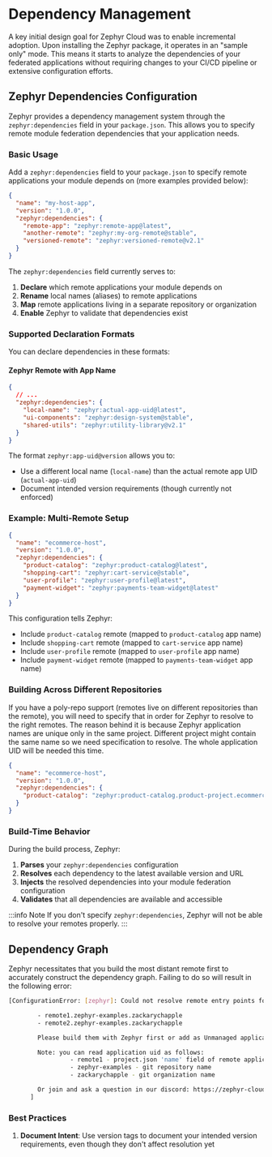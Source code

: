 # Dependency Management

A key initial design goal for Zephyr Cloud was to enable incremental adoption. Upon installing the Zephyr package, it operates in an "sample only" mode. This means it starts to analyze the dependencies of your federated applications without requiring changes to your CI/CD pipeline or extensive configuration efforts.

## Zephyr Dependencies Configuration

Zephyr provides a dependency management system through the `zephyr:dependencies` field in your `package.json`. This allows you to specify remote module federation dependencies that your application needs.

### Basic Usage

Add a `zephyr:dependencies` field to your `package.json` to specify remote applications your module depends on (more examples provided below):

```json title="package.json"
{
  "name": "my-host-app",
  "version": "1.0.0",
  "zephyr:dependencies": {
    "remote-app": "zephyr:remote-app@latest",
    "another-remote": "zephyr:my-org-remote@stable",
    "versioned-remote": "zephyr:versioned-remote@v2.1"
  }
}
```

The `zephyr:dependencies` field currently serves to:

1. **Declare** which remote applications your module depends on
2. **Rename** local names (aliases) to remote applications
3. **Map** remote applications living in a separate repository or organization
4. **Enable** Zephyr to validate that dependencies exist

### Supported Declaration Formats

You can declare dependencies in these formats:

#### Zephyr Remote with App Name

```json title="package.json"
{
  // ...
  "zephyr:dependencies": {
    "local-name": "zephyr:actual-app-uid@latest",
    "ui-components": "zephyr:design-system@stable",
    "shared-utils": "zephyr:utility-library@v2.1"
  }
}
```

The format `zephyr:app-uid@version` allows you to:

- Use a different local name (`local-name`) than the actual remote app UID (`actual-app-uid`)
- Document intended version requirements (though currently not enforced)

### Example: Multi-Remote Setup

```json title="package.json"
{
  "name": "ecommerce-host",
  "version": "1.0.0",
  "zephyr:dependencies": {
    "product-catalog": "zephyr:product-catalog@latest",
    "shopping-cart": "zephyr:cart-service@stable",
    "user-profile": "zephyr:user-profile@latest",
    "payment-widget": "zephyr:payments-team-widget@latest"
  }
}
```

This configuration tells Zephyr:

- Include `product-catalog` remote (mapped to `product-catalog` app name)
- Include `shopping-cart` remote (mapped to `cart-service` app name)
- Include `user-profile` remote (mapped to `user-profile` app name)
- Include `payment-widget` remote (mapped to `payments-team-widget` app name)

### Building Across Different Repositories

If you have a poly-repo support (remotes live on different repositories than the remote), you will need to specify that in order for Zephyr to resolve to the right remotes. The reason behind it is because Zephyr application names are unique only in the same project. Different project might contain the same name so we need specification to resolve. The whole application UID will be needed this time.


```json title="package.json"
{
  "name": "ecommerce-host",
  "version": "1.0.0",
  "zephyr:dependencies": {
    "product-catalog": "zephyr:product-catalog.product-project.ecommerce-org@latest",
  }
}
```

### Build-Time Behavior

During the build process, Zephyr:

1. **Parses** your `zephyr:dependencies` configuration
2. **Resolves** each dependency to the latest available version and URL
3. **Injects** the resolved dependencies into your module federation configuration
4. **Validates** that all dependencies are available and accessible

:::info Note
If you don't specify `zephyr:dependencies`, Zephyr will not be able to resolve your remotes properly.
:::

## Dependency Graph

Zephyr necessitates that you build the most distant remote first to accurately construct the dependency graph. Failing to do so will result in the following error:

```bash title="Terminal"
[ConfigurationError: [zephyr]: Could not resolve remote entry points for urls:

        - remote1.zephyr-examples.zackarychapple
        - remote2.zephyr-examples.zackarychapple

        Please build them with Zephyr first or add as Unmanaged applications.

        Note: you can read application uid as follows:
                 - remote1 - project.json 'name' field of remote application
                 - zephyr-examples - git repository name
                 - zackarychapple - git organization name

        Or join and ask a question in our discord: https://zephyr-cloud.io/discord
      ]
```

### Best Practices

1. **Document Intent**: Use version tags to document your intended version requirements, even though they don't affect resolution yet
